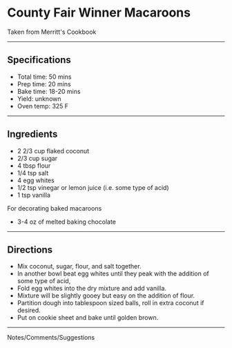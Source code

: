 # County Fair Winner Macaroons

Taken from
Merritt's Cookbook

---
## Specifications
- Total time: 50 mins
- Prep time: 20 mins
- Bake time: 18-20 mins
- Yield: unknown
- Oven temp: 325 F

---
## Ingredients

- 2 2/3 cup flaked coconut
- 2/3 cup sugar
- 4 tbsp flour
- 1/4 tsp salt
- 4 egg whites
- 1/2 tsp vinegar or lemon juice (i.e. some type of acid)
- 1 tsp vanilla

For decorating baked macaroons
- 3-4 oz of melted baking chocolate

---
## Directions

- Mix coconut, sugar, flour, and salt together.
- In another bowl beat egg whites until they peak with the addition of some type of acid,
- Fold egg whites into the dry mixture and add vanilla.
- Mixture will be slightly gooey but easy on the addition of flour.
- Partition dough into tablespoon sized balls, roll in extra coconut if desired.
- Put on cookie sheet and bake until golden brown.

---
Notes/Comments/Suggestions